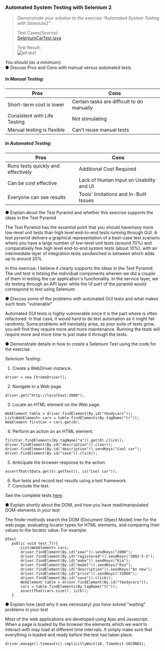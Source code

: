 ### Automated System Testing with Selenium 2
> _Demonstrate your solution to the exercise "Automated System Testing with Selenium2"._

> Test Cases(Source): <br>
[SeleniumCarTest.java](https://github.com/cph-cs241/TEST_Assignments_1Sem2018/blob/master/SeleniumSystemTesting/src/test/java/SeleniumCarTest.java) <br>

> Test Result: <br>
![alt text](https://github.com/cph-cs241/TEST_Assignments_1Sem2018/blob/master/SeleniumSystemTesting/SeleniumTestResult.JPG)

_You should (as a minimum):_ <br>
 ● Discuss Pros and Cons with manual versus automated tests <br>
 ##### In Manual Testing:
 
 Pros | Cons 
 --- | --- 
 Short-term cost is lower | Certain tasks are difficult to do manually
 Consistent with Life Testing |  Not stimulating
 Manual testing is flexible | Can’t reuse manual tests

 ##### In Automated Testing: 
 
 Pros | Cons 
 --- | ---
 Runs tests quickly and effectively | Additional Cost Required
 Can be cost effective | Lack of Human Input on Usability and UI
 Everyone can see results | Tools’ limitations and In-Built Issues
 
 ● Explain about the Test Pyramid and whether this exercise supports the ideas in the Test Pyramid <br>
 
 The Test Pyramid has the essential point that you should havemany more low-level unit tests than high level end-to-end tests running through GUI. A test pyramid delivers a graphical representation of a best-case test scenario where you have a large number of low-level unit tests (around 70%) and comparatively few high level end-to-end system tests (about 10%), with an intermediate layer of integration tests sandwiched in between which adds up to around 20%. <br>
 
 In this exercise, I believe it clearly supports the ideas in the Test Pyramid. The unit test is tetsing the individual components wherein we did a couple of them in testing the car application's functionality. In the service layer, we do testing through an API layer while the UI part of the pyramid would correspond to test using Selenium.
 
 ● Discuss some of the problems with automated GUI tests and what makes such tests "vulnerable"  <br>
 
 Automated GUI tests is highly vulnnerable since it is the part where is often refactored. In that case, it would hard to do test automation as it might fail randomly. Some problems will inevitably arise, as your suite of tests grow, you will find they require more and more maintenance. Running the tests will require more and more time to just make it through the tests.
 
 ● Demonstrate details in how to create a Selenium Test using the code for the exercise <br>

_Selenium Testing:_
1. Create a WebDriver instance. <br>
``` System.setProperty("webdriver.chrome.driver","C:\\Users\\cherr\\Desktop\\SoftDev_1st\\TEST\\Assignments\\drivers\\chromedriver.exe");
driver = new ChromeDriver();
```

2. Navigate to a Web page. <br>
```
driver.get("http://localhost:3000");
```

3. Locate an HTML element on the Web page. <br>
```
WebElement table = driver.findElement(By.id("tbodycars"));
List<WebElement> cars = table.findElements(By.tagName("tr"));
WebElement firstCar = cars.get(0);
```

4. Perform an action on an HTML element. <br>
```
firstCar.findElements(By.tagName("a")).get(0).click();
driver.findElement(By.id("description")).clear();
driver.findElement(By.id("description")).sendKeys("Cool car");
driver.findElement(By.id("save")).click();
```

5. Anticipate the browser response to the action. <br>
```
assertThat(tData.get(5).getText(), is("Cool car"));
```

6. Run tests and record test results using a test framework. <br>
7. Conclude the test. <br>
 
See the complete tests [here](https://github.com/cph-cs241/TEST_Assignments_1Sem2018/blob/master/SeleniumSystemTesting/src/test/java/SeleniumCarTest.java). 
 
 ● Explain shortly about the DOM, and how you have read/manipulated DOM-elements in your test  <br>

The finder methods search the DOM (Document Object Model) tree for the web page, evaluating locator types for HTML elements, and comparing their values to the locator value. For example:
 ```
 @Test
    public void test_7(){
        List<WebElement> cars;
        driver.findElement(By.id("year")).sendKeys("2008");
        driver.findElement(By.id("registered")).sendKeys("2002-5-5");
        driver.findElement(By.id("make")).sendKeys("Kia");
        driver.findElement(By.id("model")).sendKeys("Rio");
        driver.findElement(By.id("description")).sendKeys("As new");
        driver.findElement(By.id("price")).sendKeys("31000");
        driver.findElement(By.id("save")).click();
        WebElement table = driver.findElement(By.id("tbodycars"));
        cars = table.findElements(By.tagName("tr"));
        assertThat(cars.size(), is(6));
    }
 ```
 
 ● Explain how (and why it was necessary) you have solved "waiting" problems in your test <br>
 
 Most of the web applications are developed using Ajax and Javascript. When a page is loaded by the browser the elements which we want to interact with may load at different time intervals. It simply make sure that everything is loaded and ready before the test has taken place.
  ```
 driver.manage().timeouts().implicitlyWait(10, TimeUnit.SECONDS);
  ```
 
